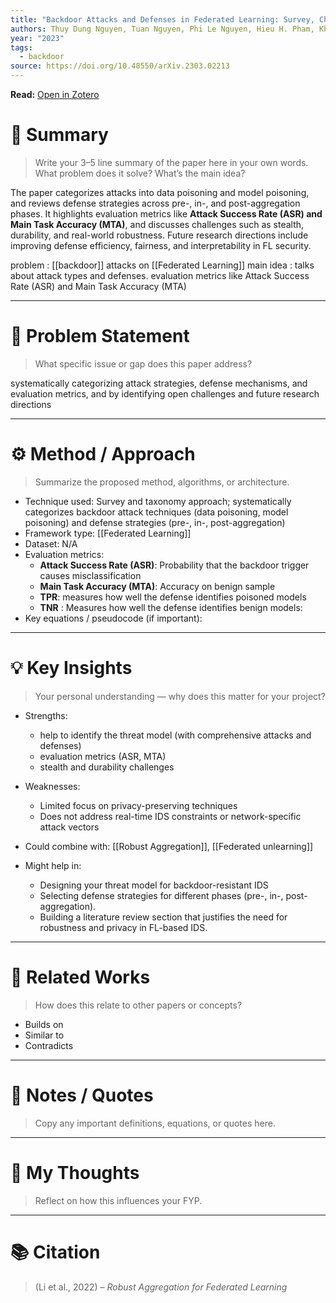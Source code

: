 ```yaml
---
title: "Backdoor Attacks and Defenses in Federated Learning: Survey, Challenges and Future Research Directions"
authors: Thuy Dung Nguyen, Tuan Nguyen, Phi Le Nguyen, Hieu H. Pham, Khoa Doan, Kok-Seng Wong
year: "2023"
tags:
  - backdoor
source: https://doi.org/10.48550/arXiv.2303.02213
---
```

**Read:** [Open in Zotero](zotero://select/items/2_DJ4II5NH)

# 🧠 Summary
> Write your 3–5 line summary of the paper here in your own words.  
> What problem does it solve? What’s the main idea?

The paper categorizes attacks into data poisoning and model poisoning, and reviews defense strategies across pre-, in-, and post-aggregation phases. It highlights evaluation metrics like **Attack Success Rate (ASR) and Main Task Accuracy (MTA)**, and discusses challenges such as stealth, durability, and real-world robustness. Future research directions include improving defense efficiency, fairness, and interpretability in FL security.

problem : [[backdoor]] attacks on [[Federated Learning]]
main idea : talks about attack types and defenses. evaluation metrics like Attack Success Rate (ASR) and Main Task Accuracy (MTA)

---

# 🎯 Problem Statement
> What specific issue or gap does this paper address?

systematically categorizing attack strategies, defense mechanisms, and evaluation metrics, and by identifying open challenges and future research directions 

---

# ⚙️ Method / Approach
> Summarize the proposed method, algorithms, or architecture.

- Technique used:  Survey and taxonomy approach; systematically categorizes backdoor attack techniques (data poisoning, model poisoning) and defense strategies (pre-, in-, post-aggregation)
- Framework type:  [[Federated Learning]]
- Dataset:  N/A
- Evaluation metrics:  
	- **Attack Success Rate (ASR)**: Probability that the backdoor trigger causes misclassification
	- **Main Task Accuracy (MTA)**: Accuracy on benign sample
	- **TPR**: measures how well the defense identifies poisoned models
	- **TNR** : Measures how well the defense identifies benign models:
- Key equations / pseudocode (if important):

---

# 💡 Key Insights
> Your personal understanding — why does this matter for your project?

- Strengths:  
  - help to identify the threat model (with comprehensive attacks and defenses)
  - evaluation metrics (ASR, MTA)
  - stealth and durability challenges

- Weaknesses:  
  - Limited focus on privacy-preserving techniques
  - Does not address real-time IDS constraints or network-specific attack vectors

- Could combine with: [[Robust Aggregation]], [[Federated unlearning]]
- Might help in: 
	- Designing your threat model for backdoor-resistant IDS
	- Selecting defense strategies for different phases (pre-, in-, post-aggregation).
	- Building a literature review section that justifies the need for robustness and privacy in FL-based IDS.

---

# 🧩 Related Works
> How does this relate to other papers or concepts?

- Builds on 
- Similar to 
- Contradicts 

---

# 💬 Notes / Quotes
> Copy any important definitions, equations, or quotes here.

---

# 🧠 My Thoughts
> Reflect on how this influences your FYP.


---

# 📚 Citation
> (Li et al., 2022) – *Robust Aggregation for Federated Learning*